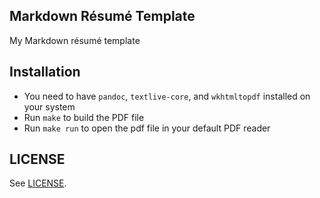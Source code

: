 Markdown Résumé Template
---

My Markdown résumé template

## Installation

- You need to have `pandoc`, `textlive-core`, and `wkhtmltopdf` installed on
  your system
- Run `make` to build the PDF file
- Run `make run` to open the pdf file in your default PDF reader


## LICENSE

See [LICENSE](https://github.com/aonemd/markdown-resume-template/blob/master/LICENSE).
